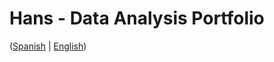 # Hans - Data Analysis Portfolio 
([Spanish](https://github.com/HansAllTech/Hans_Data_Analysis_Portfolio/blob/main/Proyectos.md#tabla-de-contenido-es--en) | [English](https://github.com/HansAllTech/Hans_Data_Analysis_Portfolio/blob/main/Projects.md#table-of-content-es--en))                           
                                                          
                                                                                                                         
                                                             
                                                                        
                                          
                          
                           
              
       
            
        
   
 
 
 
